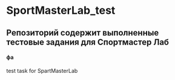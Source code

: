 # SportMasterLab_test
## Репозиторий содержит выполненные тестовые задания для Спортмастер Лаб
#### фа

test task for SpartMasterLab
